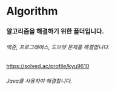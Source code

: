 # Algorithm  
  
### 알고리즘을 해결하기 위한 폴더입니다.  
###### 백준, 프로그래머스, 도브렛 문제를 해결합니다.  
https://solved.ac/profile/kyu9610
  
  
###### Java를 사용하여 해결합니다.
